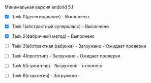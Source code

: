 Минимальная версия andorid 5.1

- [x] Task 0(делегирование) - Выполнено

- [x] Task 1(абстрактный суперкласс) - Выполнено

- [x] Task 2(фабричный метод) - Выполнено

- [ ] Task 3(абстрактная фабрика) - Загружено - Ожидает проверки 

- [ ] Task 4(прототип) - Загружено - Ожидает проверки 

- [ ] Task 5(строитель) - Загружено - отложено

- [ ] Task 6(стратегия) - Загружено -
